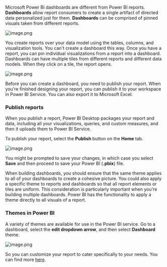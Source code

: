Microsoft Power BI dashboards are different from Power BI reports. **Dashboards** allow report consumers to create a single artifact of directed data personalized just for them. **Dashboards** can be comprised of pinned visuals taken from different reports.




![image.png](https://dphi-live.s3.amazonaws.com/media_uploads/image_73768fd9ce0a411b90e42694447cf4aa.png)





You create reports over your data model using the tables, columns, and visualization tools. You can't create a dashboard this way. Once you have a report, you can pin individual visualizations from a report into a dashboard. Dashboards can have multiple tiles from different reports and different data models. When they click on a tile, the report opens. 





![image.png](https://dphi-live.s3.amazonaws.com/media_uploads/image_d0e1554725eb4babad794c1e76f379dd.png)





Before you can create a dashboard, you need to publish your report. When you're finished designing your report, you can publish it to your workspace in Power BI Service. You can also export it to Microsoft Excel.

### Publish reports

When you publish a report, Power BI Desktop packages your report and data, including all your visualizations, queries, and custom measures, and then it uploads them to Power BI Service.

To publish your report, select the **Publish** button on the **Home** tab.

![image.png](https://dphi-live.s3.amazonaws.com/media_uploads/image_5a502568658340478e99410d17502145.png)

You might be prompted to save your changes, in which case you select **Save** and then proceed to save your Power BI (**.pbix**) file.

When building dashboards, you should ensure that the same theme applies to all of your dashboards to create a cohesive picture. You could also apply a specific theme to reports and dashboards so that all report elements or tiles are uniform. This consideration is particularly important when you're building multiple dashboards. Power BI has the functionality to apply a theme directly to all visuals of a report.

### Themes in Power BI

A variety of themes are available for use in the Power BI service. Go to a dashboard, select the **edit dropdown arrow**, and then select **Dashboard** theme.

![image.png](https://dphi-live.s3.amazonaws.com/media_uploads/image_9b753c22887d4929ac1a5b116f343f82.png)

So you can customize your report to cater specifically to your needs. You can find more [here](https://learn.microsoft.com/en-us/power-bi/create-reports/service-dashboards).